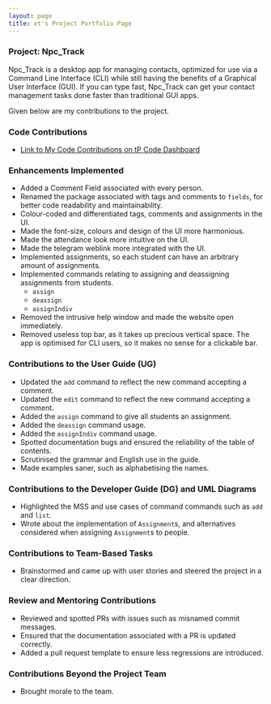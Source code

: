 ```yaml
---
layout: page
title: et's Project Portfolio Page
---
```


### Project: Npc_Track

Npc_Track is a desktop app for managing contacts, optimized for use via a Command Line Interface (CLI) while still
having the benefits of a Graphical User Interface (GUI). If you can type fast, Npc_Track can get your contact
management tasks done faster than traditional GUI apps.

Given below are my contributions to the project.

### Code Contributions

- [Link to My Code Contributions on tP Code Dashboard](https://nus-cs2103-ay2324s1.github.io/tp-dashboard/?search=et-irl&sort=groupTitle&sortWithin=title&timeframe=commit&mergegroup=&groupSelect=groupByRepos&breakdown=true&checkedFileTypes=docs~functional-code~test-code&since=2023-09-22)

### Enhancements Implemented

- Added a Comment Field associated with every person.
- Renamed the package associated with tags and comments to `fields`, for better code readability and maintainability.
- Colour-coded and differentiated tags, comments and assignments in the UI.
- Made the font-size, colours and design of the UI more harmonious.
- Made the attendance look more intuitive on the UI.
- Made the telegram weblink more integrated with the UI.
- Implemented assignments, so each student can have an arbitrary amount of assignments.
- Implemented commands relating to assigning and deassigning assignments from students.
  * `assign`
  * `deassign`
  * `assignIndiv`
- Removed the intrusive help window and made the website open immediately.
- Removed useless top bar, as it takes up precious vertical space. The app is optimised for CLI users, so it makes no sense for a clickable bar.

### Contributions to the User Guide (UG)

- Updated the `add` command to reflect the new command accepting a comment.
- Updated the `edit` command to reflect the new command accepting a comment.
- Added the `assign` command to give all students an assignment.
- Added the `deassign` command usage.
- Added the `assignIndiv` command usage.
- Spotted documentation bugs and ensured the reliability of the table of contents.
- Scrutinised the grammar and English use in the guide.
- Made examples saner, such as alphabetising the names.

### Contributions to the Developer Guide (DG) and UML Diagrams

- Highlighted the MSS and use cases of command commands such as `add` and `list`.
- Wrote about the implementation of `Assignment`s, and alternatives considered when assigning `Assignment`s to people.

### Contributions to Team-Based Tasks

- Brainstormed and came up with user stories and steered the project in a clear direction.

### Review and Mentoring Contributions

- Reviewed and spotted PRs with issues such as misnamed commit messages.
- Ensured that the documentation associated with a PR is updated correctly.
- Added a pull request template to ensure less regressions are introduced.

### Contributions Beyond the Project Team

- Brought morale to the team.

